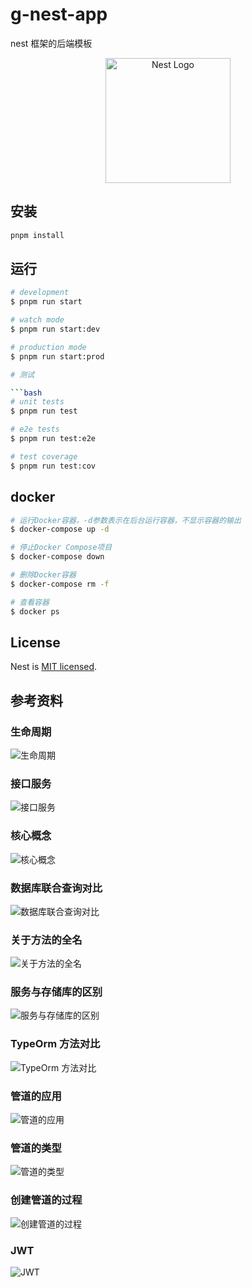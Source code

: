 # g-nest-app

nest 框架的后端模板

<p align="center">
  <a href="http://nestjs.com/" target="blank"><img src="https://nestjs.com/img/logo-small.svg" width="200" alt="Nest Logo" /></a>
</p>

## 安装

```bash
pnpm install
```

## 运行

```bash
# development
$ pnpm run start

# watch mode
$ pnpm run start:dev

# production mode
$ pnpm run start:prod

# 测试

```bash
# unit tests
$ pnpm run test

# e2e tests
$ pnpm run test:e2e

# test coverage
$ pnpm run test:cov
```

## docker

```bash
# 运行Docker容器，-d参数表示在后台运行容器，不显示容器的输出
$ docker-compose up -d

# 停止Docker Compose项目
$ docker-compose down

# 删除Docker容器
$ docker-compose rm -f

# 查看容器
$ docker ps

```

## License

Nest is [MIT licensed](LICENSE).

## 参考资料

### 生命周期

![生命周期](./public/image/lifecycle.png)

### 接口服务

![接口服务](./public/image/api-service.png)

### 核心概念

![核心概念](./public/image/core.png)

### 数据库联合查询对比

![数据库联合查询对比](./public/image/join.png)

### 关于方法的全名

![关于方法的全名](./public/image/csr.png)

### 服务与存储库的区别

![服务与存储库的区别](./public/image/sr.png)

### TypeOrm 方法对比

![TypeOrm 方法对比](./public/image/svr.png)

### 管道的应用

![管道的应用](./public/image/pipe.png)

### 管道的类型

![管道的类型](./public/image/pipe-type.png)

### 创建管道的过程

![创建管道的过程](./public/image/create-pipe.png)

### JWT

![JWT](./public/image/jwt.png)
